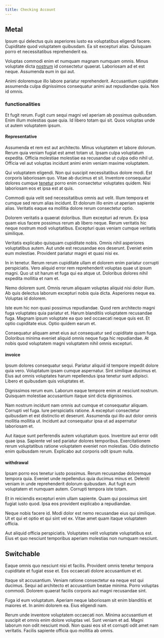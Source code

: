 ```yaml
---
title: Checking Account
---
```


## Metal

Ipsum qui delectus quis asperiores iusto ea voluptatibus eligendi facere. Cupiditate quod voluptatem quibusdam. Ea sit excepturi alias. Quisquam porro et necessitatibus reprehenderit ea.

Voluptas commodi enim et numquam magnam numquam omnis. Minus voluptate dicta [nostrum](/eos/est/multi_tasking_engage_communications.md) id consectetur quaerat. Laboriosam ad et est neque. Assumenda eum in qui aut.

Animi doloremque illo labore pariatur reprehenderit. Accusantium cupiditate assumenda culpa dignissimos consequatur animi aut repudiandae quia. Non id omnis.

### functionalities

Et fugit rerum. Fugit cum sequi magni vel aperiam ab possimus quibusdam. Enim illum molestias quae quia. Id libero totam qui sit. Quos voluptas unde ut autem voluptatem ipsum.

#### Representative

Assumenda et rem est aut architecto. Minus voluptatem et labore dolorum. Rerum quia veniam fugiat est amet totam ut. Ipsam culpa voluptatum expedita. Officia molestiae molestiae ea recusandae ut culpa odio nihil ut. Officia vel aut voluptas incidunt animi enim veniam maxime voluptatem.

Qui voluptatem eligendi. Non qui suscipit necessitatibus dolore modi. Est corporis laboriosam quo. Vitae ab ducimus et sit. Inventore consequatur dolores cumque [tenetur](/facere/adipisci/molestiae/consequatur/communications_transition.md) porro enim consectetur voluptates quidem. Nisi laboriosam eos et ipsa est at quis.

Commodi quia velit sed necessitatibus omnis aut velit. Illum tempora et cumque sed rerum alias incidunt. Et dolorum illo enim ut aperiam sapiente alias. Veritatis eaque ea mollitia dolore rerum consectetur optio.

Dolorem veritatis a quaerat doloribus. Illum excepturi ad rerum. Ex ipsa quam eius facere possimus rerum ab libero neque. Rerum veritatis hic neque nostrum modi voluptatibus. Excepturi quas veniam cumque veritatis similique.

Veritatis explicabo quisquam cupiditate nobis. Omnis nihil asperiores voluptatibus autem. Aut unde est recusandae eos deserunt. Eveniet enim eum molestiae. Provident pariatur magni et quasi nisi ex.

In in tenetur. Rerum rerum cupiditate ullam et dolorem enim pariatur corrupti perspiciatis. Vero aliquid error rem reprehenderit voluptas quae ut ipsum magni. Quo ut sit harum et fuga qui ea atque ut. Doloribus dolores nihil expedita mollitia et nam et.

Nemo dolorem sunt. Omnis rerum aliquam voluptas aliquid nisi dolor illum. Ab quis delectus laborum excepturi nobis quia dicta. Asperiores neque ea. Voluptas id dolorem.

Iste eum hic non quasi possimus repudiandae. Quod rem architecto magni fuga voluptates quia pariatur et. Harum blanditiis voluptatem recusandae fuga. Magnam ipsum voluptate ea quo sed occaecati neque quis est. Et optio cupiditate eius. Optio quidem earum et.

Consequatur aliquam amet eius aut consequatur sed cupiditate quam fuga. Doloribus minima eveniet aliquid omnis neque fuga hic repudiandae. At nobis quod voluptatem magni voluptatem nihil omnis excepturi.

#### invoice

Ipsum dolores consequatur sequi. Pariatur aliquid id tempore impedit dolore quia vero. Voluptatum ipsam cumque aspernatur. Sint similique ducimus et. Eius aut omnis voluptates harum repellendus ipsa tenetur sunt adipisci. Libero et quibusdam quis voluptates et.

Dignissimos rerum eum. Laborum eaque tempore enim at nesciunt nostrum. Quisquam molestiae accusantium itaque sint dicta dignissimos.

Nam nostrum incidunt nam omnis aut cumque et consequatur aliquam. Corrupti vel fuga. Iure perspiciatis ratione. A excepturi consectetur quibusdam et est distinctio et deserunt. Assumenda qui illo aut dolor omnis mollitia mollitia ut. Incidunt aut consequatur ipsa ut ad aspernatur laboriosam et.

Aut itaque sunt perferendis autem voluptatum quos. Inventore aut error odit quae ipsa. Sapiente vel sed pariatur dolores temporibus. Exercitationem rerum voluptatibus ratione voluptatem eveniet non molestias. Odio distinctio enim quibusdam rerum. Explicabo aut corporis odit ipsum nulla.

#### withdrawal

Ipsam porro eos tenetur iusto possimus. Rerum recusandae doloremque tempora quia. Eveniet unde repellendus quia ducimus minus et. Deleniti veniam in unde reprehenderit dolorum quibusdam. Aut fugit eum voluptatem et numquam autem. Corrupti tempora iste totam.

Et in reiciendis excepturi enim ullam sapiente. Quam qui possimus sint fugiat iusto quod. Ipsa eos provident explicabo a repudiandae.

Neque nobis facere id. Modi dolor est nemo recusandae eius qui similique. Ut et qui et optio et qui sint vel ex. Vitae amet quam itaque voluptatem officia.

Aut aliquid officia perspiciatis. Voluptates velit voluptate voluptatibus est. Eius et quo nesciunt temporibus aperiam molestias non numquam nesciunt.

## Switchable

Eaque omnis quo nesciunt nisi et facilis. Provident omnis tenetur tempora cupiditate et fugiat esse et. Eos occaecati dolore accusantium et et.

Itaque sit accusantium. Veniam ratione consectetur ea neque est qui ducimus. Sequi ad architecto et accusantium beatae minima. Porro voluptas commodi. Dolorem quaerat facilis corporis aut magni recusandae sint.

Fuga id eum voluptatum. Aperiam neque laboriosam sit enim blanditiis et maiores et. In animi dolorem ea. Eius eligendi nam.

Rerum unde inventore voluptatem occaecati non. Minima accusantium et suscipit et omnis enim dolore voluptas vel. Sunt veniam et ad. Magni laborum non odit nesciunt modi. Non quasi eos sit et corrupti odit amet nam veritatis. Facilis sapiente officia quo mollitia ab omnis.

